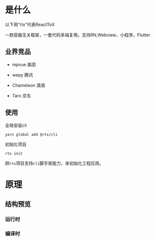 # 是什么

以下用“rtx”代表ReactToX

一款容器无关框架，一套代码多端复用。支持RN,Webview，小程序，Flutter

## 业界竞品

- mpvue 美团

- wepy 腾讯

- Chameleon 滴滴

- Taro 京东

## 使用

全局安装cli

```
yarn global add @rtx/cli
```

初始化项目

```
rtx init
```

顾`rtx`项目支持`cli`脚手架能力，来初始化工程应用。


# 原理

## 结构预览

### 运行时


### 编译时

